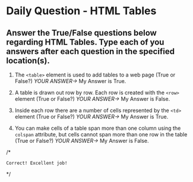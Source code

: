 # Daily Question - HTML Tables

## Answer the True/False questions below regarding HTML Tables. Type each of you answers after each question in the specified location(s).

1. The ```<table>``` element is used to add tables to a web page (True or False?) *YOUR ANSWER->* My Answer is True.

2. A table is drawn out row by row. Each row is created with the ```<row>``` element (True or False?) *YOUR ANSWER->* My Answer is False.

3. Inside each row there are a number of cells represented by the ```<td>``` element (True or False?) *YOUR ANSWER->* My Answer is True. 

4. You can make cells of a table span more than one column using the ```colspan``` attribute, but cells cannot span more than one row in the table (True or False?) *YOUR ANSWER->* My Answer is False.


/*

	Correct! Excellent job!

*/
